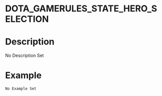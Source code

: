 # DOTA_GAMERULES_STATE_HERO_SELECTION
# Description
No Description Set
# Example
```No Example Set```
